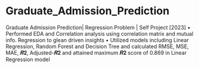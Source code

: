 # Graduate_Admission_Prediction
Graduate Admission Prediction| Regression Problem | Self Project [2023]
• Performed EDA and Correlation analysis using correlation matrix and mutual info. Regression to glean driven insights
• Utilized models including Linear Regression, Random Forest and Decision Tree and calculated RMSE, MSE, MAE, 𝑹𝟐,
Adjusted-𝑹𝟐 and attained maximum 𝑹𝟐 score of 0.869 in Linear Regression model
